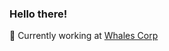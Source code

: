 ### Hello there!

🐳 Currently working at [Whales Corp](https://tonwhales.com/)

<!---
vzhovnitsky/vzhovnitsky is a ✨ special ✨ repository because its `README.md` (this file) appears on your GitHub profile.
You can click the Preview link to take a look at your changes.
--->
